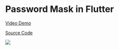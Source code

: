 # Password Mask in Flutter

[Video Demo](https://youtu.be/sVRiM_1GGBA)

[Source Code](../source/password-mask-in-flutter.dart)

![](../images/password-mask-in-flutter.jpg)
